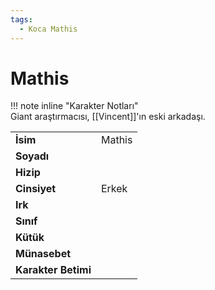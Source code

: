 ```yaml
---
tags:
  - Koca Mathis
---  
```

# Mathis   
  
  
!!! note inline "Karakter Notları"  
	Giant araştırmacısı, [[Vincent]]'ın eski arkadaşı.  
  
  
|  |  |  
|---|---|  
| **İsim** | Mathis |  
| **Soyadı** |  |  
| **Hizip** |  |  
| **Cinsiyet** | Erkek |  
| **Irk** |  |  
| **Sınıf** |  |  
| **Kütük** |  |  
| **Münasebet** |  |  
| **Karakter Betimi** |  |  
